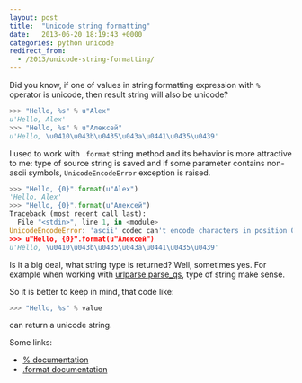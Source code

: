```yaml
---
layout: post
title:  "Unicode string formatting"
date:   2013-06-20 18:19:43 +0000
categories: python unicode
redirect_from:
  - /2013/unicode-string-formatting/
---
```


Did you know, if one of values in string formatting expression with `%` operator is unicode, then result string will also be unicode?

```python
>>> "Hello, %s" % u"Alex"
u'Hello, Alex'
>>> "Hello, %s" % u"Алексей"
u'Hello, \u0410\u043b\u0435\u043a\u0441\u0435\u0439'
```

<!--more-->

I used to work with `.format` string method and its behavior is more attractive to me: type of source string is saved and if some parameter contains non-ascii symbols, `UnicodeEncodeError` exception is raised.

```python
>>> "Hello, {0}".format(u"Alex")
'Hello, Alex'
>>> "Hello, {0}".format(u"Алексей")
Traceback (most recent call last):
  File "<stdin>", line 1, in <module>
UnicodeEncodeError: 'ascii' codec can't encode characters in position 0-6: ordinal not in range(128)
>>> u"Hello, {0}".format(u"Алексей")
u'Hello, \u0410\u043b\u0435\u043a\u0441\u0435\u0439'
```

Is it a big deal, what string type is returned? Well, sometimes yes. For example when working with [urlparse.parse_qs](http://www.lexev.org/en/2013/parse-url-which-chontains-unicode-query-using-urlp/), type of string make sense.

So it is better to keep in mind, that code like:

```python
>>> "Hello, %s" % value
```

can return a unicode string.

Some links:
- [% documentation](http://docs.python.org/2/library/stdtypes.html#string-formatting)
- [.format documentation](http://docs.python.org/2/library/string.html#format-string-syntax)
